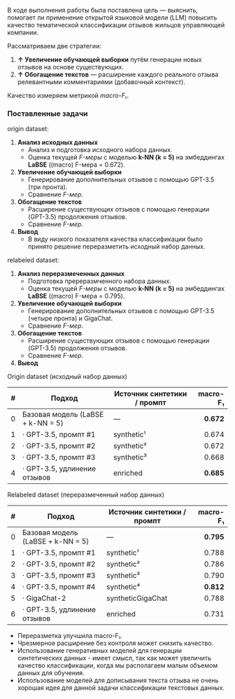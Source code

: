 В ходе выполнения работы была поставлена цель — выяснить, помогает ли применение открытой языковой модели (LLM) повысить качество тематической классификации отзывов жильцов управляющей компании. 

Рассматриваем две стратегии:
1. **↑ Увеличение обучающей выборки** путём генерации новых отзывов на основе существующих.  
2. **↑ Обогащение текстов** — расширение каждого реального отзыва релевантными комментариями (добавочный контекст).

Качество измеряем метрикой *macro-F₁*.

### Поставленные задачи
origin dataset:
1. **Анализ исходных данных**  
   - Анализ и подготовка исходного набора данных.  
   - Оценка текущей *F-меры* с моделью **k-NN (k = 5)** на эмбеддингах **LaBSE** ((macro) F-мера = 0.672).
2. **Увеличение обучающей выборки**  
   - Генерирование дополнительных отзывов с помощью GPT-3.5 (три пронта).  
   - Сравнение *F-мер*.  
3. **Обогащение текстов**  
   - Расширение существующих отзывов с помощью генерации (GPT-3.5) продолжения отзывов.
   - Сравнение *F-мер*.
4. **Вывод**  
   - В виду низкого показателя качества классификации было принято решение переразметить исходный набор данных.
   
relabeled dataset:
1. **Анализ переразмеченных данных**  
   - Подготовка пререразмченного набора данных.  
   - Оценка текущей *F-меры* с моделью **k-NN (k = 5)** на эмбеддингах **LaBSE** ((macro) F-мера = 0.795).  
2. **Увеличение обучающей выборки**  
   - Генерирование дополнительных отзывов с помощью GPT-3.5 (четыре пронта) и GigaChat.  
   - Сравнение *F-мер*.  
3. **Обогащение текстов**  
   - Расширение существующих отзывов с помощью генерации (GPT-3.5) продолжения отзывов.
   - Сравнение *F-мер*.
4. **Вывод**

Origin dataset (исходный набор данных)

| # | Подход | Источник синтетики / промпт | macro-F₁ |
|---|--------|----------------------------|----------:|
| 0 | Базовая модель (LaBSE + k-NN = 5) | — | **0.672** |
| 1 |  · GPT-3.5, промпт #1  | synthetic¹ | 0.674 |
| 2 |  · GPT-3.5, промпт #2 | synthetic² |  0.672 |
| 3 |  · GPT-3.5, промпт #3 | synthetic³ | 0.668 |
| 4 |  · GPT-3.5, удлинение отзывов | enriched | **0.685**|


Relabeled dataset (переразмеченный набор данных)

| # | Подход | Источник синтетики / промпт | macro-F₁ |
|---|--------|----------------------------|----------:|
| 0 | Базовая модель (LaBSE + k-NN = 5) | — | **0.795** |
| 1 |  · GPT-3.5, промпт #1  | synthetic¹ | 0.788 |
| 2 |  · GPT-3.5, промпт #2 | synthetic² | 0.786 |
| 3 |  · GPT-3.5, промпт #3 | synthetic³ | 0.790 |
| 4 |  · GPT-3.5, промпт #4 | synthetic⁴ | **0.812** |
| 5 |  · GigaChat-2  | syntheticGigaChat | 0.788 |
| 6 |  · GPT-3.5, удлинение отзывов | enriched | 0.731 |
 
* Переразметка улучшила macro-F₁.
* Чрезмерное расширение без контроля может снизить качество.
* Использование генеративных моделей для генерации синтетических данных - имеет смысл, так как может увеличить качество классификации, когда мы располагаем малым объемом данных для обучения.
* Использование моделей для дописывания текста отзыва не очень хорошая идея для данной задачи классификации текстовых данных. 
